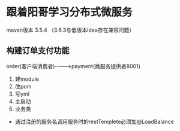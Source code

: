 # 跟着阳哥学习分布式微服务
maven版本 3.5.4  （3.6.3与低版本idea存在兼容问题）
 ## 构建订单支付功能
 order(客户端消费者)---->payment(微服务提供者8001)  
 1. 建module
 2. 改pom
 3. 写yml
 4. 主启动
 5. 业务类
 
 - 通过注册的服务名调用服务时的restTemplete必须加@LoadBalance